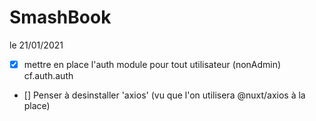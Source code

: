 # SmashBook

le 21/01/2021

- [x] mettre en place l'auth module pour tout utilisateur (nonAdmin) cf.auth.auth
- [] Penser à desinstaller 'axios' (vu que l'on utilisera @nuxt/axios à la place)